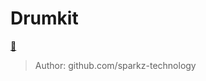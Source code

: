 # Drumkit
 [🚀](https://sparkz-technology.github.io/drumkit/)
> Author: github.com/sparkz-technology
